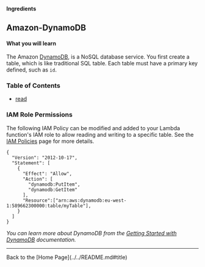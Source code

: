 #### Ingredients
## Amazon-DynamoDB <a id="title"></a>

#### What you will learn

The Amazon [DynamoDB](https://aws.amazon.com/dynamodb), is a NoSQL database service.
You first create a table, which is like traditional SQL table.  Each table must have a primary key defined, such as ```id```.


### Table of Contents
 * [read](read#title)


### IAM Role Permissions

The following IAM Policy can be modified and added to your Lambda function's IAM role to allow reading and writing to a specific table.
See the [IAM Policies](../IAM_POLICIES.md) page for more details.

```
{
  "Version": "2012-10-17",
  "Statement": [
    {
      "Effect": "Allow",
      "Action": [
        "dynamodb:PutItem",
        "dynamodb:GetItem"
      ],
      "Resource":["arn:aws:dynamodb:eu-west-1:589662300000:table/myTable"],
    }
  ]
}
```

 *You can learn more about DynamoDB from the [Getting Started with DynamoDB](http://docs.aws.amazon.com/amazondynamodb/latest/gettingstartedguide/Welcome.html) documentation.*


<hr />
Back to the [Home Page](../../README.md#title)

